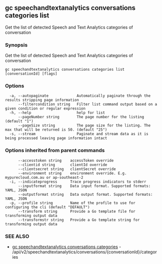 ## gc speechandtextanalytics conversations categories list

Get the list of detected Speech and Text Analytics categories of conversation

### Synopsis

Get the list of detected Speech and Text Analytics categories of conversation

```
gc speechandtextanalytics conversations categories list [conversationId] [flags]
```

### Options

```
  -a, --autopaginate             Automatically paginate through the results stripping page information
      --filtercondition string   Filter list command output based on a given condition or regular expression
  -h, --help                     help for list
      --pageNumber string        The page number for the listing (default "1")
      --pageSize string          The page size for the listing. The max that will be returned is 50. (default "25")
  -s, --stream                   Paginate and stream data as it is being processed leaving page information intact
```

### Options inherited from parent commands

```
      --accesstoken string    accessToken override
      --clientid string       clientId override
      --clientsecret string   clientSecret override
      --environment string    environment override. E.g. mypurecloud.com.au or ap-southeast-2
  -i, --indicateprogress      Trace progress indicators to stderr
      --inputformat string    Data input format. Supported formats: YAML, JSON
      --outputformat string   Data output format. Supported formats: YAML, JSON
  -p, --profile string        Name of the profile to use for configuring the cli (default "DEFAULT")
      --transform string      Provide a Go template file for transforming output data
      --transformstr string   Provide a Go template string for transforming output data
```

### SEE ALSO

* [gc speechandtextanalytics conversations categories](gc_speechandtextanalytics_conversations_categories.html)	 - /api/v2/speechandtextanalytics/conversations/{conversationId}/categories


